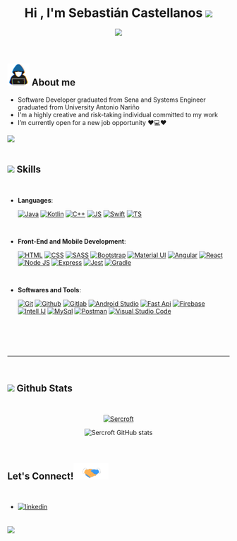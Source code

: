 
<h1 align="center"><b>Hi , I'm Sebastián Castellanos </b><img src="https://media.giphy.com/media/hvRJCLFzcasrR4ia7z/giphy.gif" width="35"></h1>
<!--  -->
<p align="center">
  <a href="https://github.com/DenverCoder1/readme-typing-svg"><img src="https://readme-typing-svg.herokuapp.com?font=Time+New+Roman&color=cyan&size=25&center=true&vCenter=true&width=600&height=100&lines=I+Love+Coding+&hearts;++;Front-End+and+Mobile+Developer;Systems+Engineer;Active+Learner/Researcher;Love+to+learn+new+stuffs...+&hearts"></a>
</p>

<br>
	
## <picture><img src = "https://github.com/0xAbdulKhalid/0xAbdulKhalid/raw/main/assets/mdImages/about_me.gif" width = 50px></picture> **About me**



- Software Developer graduated from Sena and Systems Engineer graduated from University Antonio Nariño 
- I'm a highly creative and risk-taking individual committed to my work
- I’m currently open for a new job opportunity ❤️💻❤️


<img src="https://user-images.githubusercontent.com/73097560/115834477-dbab4500-a447-11eb-908a-139a6edaec5c.gif"><br><br>


## <img src="https://media2.giphy.com/media/QssGEmpkyEOhBCb7e1/giphy.gif?cid=ecf05e47a0n3gi1bfqntqmob8g9aid1oyj2wr3ds3mg700bl&rid=giphy.gif" width ="25"><b> Skills</b>
<br>

<p align="center">

- **Languages**:


    [![Java](https://skillicons.dev/icons?i=java)](https://skillicons.dev)
    [![Kotlin](https://skillicons.dev/icons?i=kotlin)](https://skillicons.dev)
    [![C++](https://skillicons.dev/icons?i=cpp)](https://skillicons.dev)
    [![JS](https://skillicons.dev/icons?i=js)](https://skillicons.dev)
    [![Swift](https://skillicons.dev/icons?i=swift)](https://skillicons.dev)
    [![TS](https://skillicons.dev/icons?i=ts)](https://skillicons.dev)

<br>   
    
- **Front-End and Mobile Development**:

  [![HTML](https://skillicons.dev/icons?i=html)](https://skillicons.dev)
  [![CSS](https://skillicons.dev/icons?i=css)](https://skillicons.dev)
  [![SASS](https://skillicons.dev/icons?i=sass)](https://skillicons.dev)
  [![Bootstrap](https://skillicons.dev/icons?i=bootstrap)](https://skillicons.dev)
  [![Material UI](https://skillicons.dev/icons?i=materialui)](https://skillicons.dev)
  [![Angular](https://skillicons.dev/icons?i=angular)](https://skillicons.dev)
  [![React](https://skillicons.dev/icons?i=react)](https://skillicons.dev)
  [![Node JS](https://skillicons.dev/icons?i=nodejs)](https://skillicons.dev)
  [![Express](https://skillicons.dev/icons?i=express)](https://skillicons.dev)
  [![Jest](https://skillicons.dev/icons?i=jest)](https://skillicons.dev)
  [![Gradle](https://skillicons.dev/icons?i=gradle)](https://skillicons.dev)

<br>

- **Softwares and Tools**:

  [![Git](https://skillicons.dev/icons?i=git)](https://skillicons.dev)
  [![Github](https://skillicons.dev/icons?i=github)](https://skillicons.dev)
  [![Gitlab](https://skillicons.dev/icons?i=gitlab)](https://skillicons.dev)
  [![Android Studio](https://skillicons.dev/icons?i=androidstudio)](https://skillicons.dev)
  [![Fast Api](https://skillicons.dev/icons?i=fastapi)](https://skillicons.dev)
  [![Firebase](https://skillicons.dev/icons?i=firebase)](https://skillicons.dev)
  [![Intell IJ](https://skillicons.dev/icons?i=idea)](https://skillicons.dev)
  [![MySql](https://skillicons.dev/icons?i=mysql)](https://skillicons.dev)
  [![Postman](https://skillicons.dev/icons?i=postman)](https://skillicons.dev)
  [![Visual Studio Code](https://skillicons.dev/icons?i=vscode)](https://skillicons.dev)
  
<br>


</p>

<br>
<br>

-----

<br>


## <img src="https://media.giphy.com/media/iY8CRBdQXODJSCERIr/giphy.gif" width="35"><b> Github Stats </b>
<br>

<div align="center">


 [![Sercroft](https://github-readme-stats.vercel.app/api/top-langs/?username=sercroft&langs_count=8&theme=dark)](https://github.com/sercroft/github-readme-stats)

 ![Sercroft GitHub stats](https://github-readme-stats.vercel.app/api?username=sercroft&show_icons=true&theme=tokyonight)
 
</div>

<br>

## <b> Let's Connect!</b><img src="https://github.com/0xAbdulKhalid/0xAbdulKhalid/raw/main/assets/mdImages/handshake.gif" width ="80">
<br>
<div align='left'>

<ul>

<li>
<a href="https://linkedin.com/in/sebastián-castellanos" target="_blank">
<img src="https://img.shields.io/badge/LinkedIn-0077B5?style=for-the-badge&logo=linkedin&logoColor=white" alt=linkedin style="margin-bottom: 5px;"/>
</a>
</li>
</ul>
</div>

<br>
<img src="https://user-images.githubusercontent.com/73097560/115834477-dbab4500-a447-11eb-908a-139a6edaec5c.gif">
<br>
<br>
